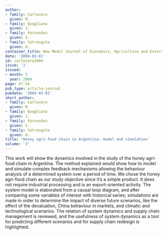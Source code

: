 ```yaml
---
author:
- family: Carlevaro
  given: M.
- family: Quagliano
  given: J.
- family: Fernandez
  given: S.
- family: Cetrangolo
  given: H.
container_title: New Medit Journal of Economics, Agriculture and Environment
date: '2004-03-01'
id: carlevaro2004
issue: '1'
issued:
- month: 3
  year: 2004
page: 47-54
pub_type: article-journal
pubdate: '2004-03-01'
short_author:
- family: Carlevaro
  given: M.
- family: Quagliano
  given: J.
- family: Fernandez
  given: S.
- family: Cetrangolo
  given: H.
title: 'Honey agri-food chain in Argentina: model and simulation'
volume: '3'
---
```

This work will show the dynamics involved in the study of the honey agri-food chain in Argentina. The method explained would show how to model and simulate complex feedback mechanisms allowing the behaviour analysis of a determined system over a period of time. We chose the honey agri-food chain as our study objective since it&#8217;s a simple product. It does not require industrial processing and is an export-oriented activity. The system model is elaborated from a causal loop diagram, and after comparing some variables of interest with historical series; simulations are made in order to determine the impact of diverse future scenarios, like the effect of the devaluation, China behaviour in markets, and climatic and technological scenarios. The relation of system dynamics and supply chain management is reviewed, and the usefulness of system dynamics as a tool for predicting different scenarios and for supply chain redesign is highlighted.

